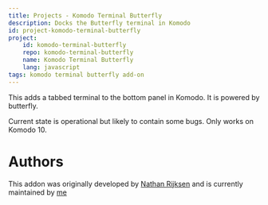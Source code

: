 ```yaml
---
title: Projects - Komodo Terminal Butterfly
description: Docks the Butterfly terminal in Komodo
id: project-komodo-terminal-butterfly
project:
    id: komodo-terminal-butterfly
    repo: komodo-terminal-butterfly
    name: Komodo Terminal Butterfly
    lang: javascript
tags: komodo terminal butterfly add-on 
---
```

This adds a tabbed terminal to the bottom panel in Komodo. It is powered by
butterfly.

Current state is operational but likely to contain some bugs. Only works on
Komodo 10.

# Authors

This addon was originally developed by [Nathan Rijksen](https://github.com/Naatan) and is currently maintained by [me](https://github.com/Defman21)
